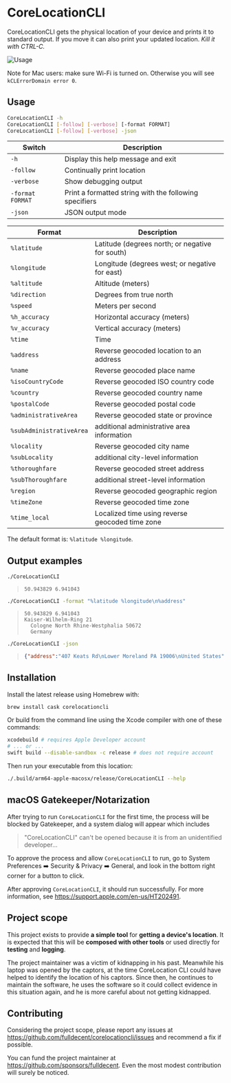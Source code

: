 # CoreLocationCLI

CoreLocationCLI gets the physical location of your device and prints it to standard output. If you move it can also print your updated location. *Kill it with CTRL-C.*

![Usage](https://cloud.githubusercontent.com/assets/382183/25063655/52c11234-221d-11e7-81fb-0f8712dac393.gif)

Note for Mac users: make sure Wi-Fi is turned on. Otherwise you will see `kCLErrorDomain error 0`.

## Usage

```sh
CoreLocationCLI -h
CoreLocationCLI [-follow] [-verbose] [-format FORMAT]
CoreLocationCLI [-follow] [-verbose] -json
```

| Switch           | Description                                            |
| ---------------- | ------------------------------------------------------ |
| `-h`             | Display this help message and exit                     |
| `-follow`        | Continually print location                             |
| `-verbose`       | Show debugging output                                  |
| `-format FORMAT` | Print a formatted string with the following specifiers |
| `-json`          | JSON output mode                                       |

| Format         | Description                              |
| -------------- | ---------------------------------------- |
| `%latitude`   | Latitude (degrees north; or negative for south) |
| `%longitude`  | Longitude (degrees west; or negative for east) |
| `%altitude`   | Altitude (meters)                        |
| `%direction`  | Degrees from true north                  |
| `%speed`      | Meters per second                        |
| `%h_accuracy` | Horizontal accuracy (meters)             |
| `%v_accuracy` | Vertical accuracy (meters)               |
| `%time`       | Time                                     |
| `%address`    | Reverse geocoded location to an address  |
| `%name`       | Reverse geocoded place name |
| `%isoCountryCode` | Reverse geocoded ISO country code |
| `%country` | Reverse geocoded country name |
| `%postalCode` | Reverse geocoded postal code |
| `%administrativeArea` | Reverse geocoded state or province |
| `%subAdministrativeArea` | additional administrative area information |
| `%locality` | Reverse geocoded city name |
| `%subLocality` | additional city-level information |
| `%thoroughfare` | Reverse geocoded street address |
| `%subThoroughfare` | additional street-level information |
| `%region` | Reverse geocoded geographic region |
| `%timeZone` | Reverse geocoded time zone |
| `%time_local` | Localized time using reverse geocoded time zone |

The default format is: `%latitude %longitude`.

## Output examples

```sh
./CoreLocationCLI
```

> ```
> 50.943829 6.941043
> ```

```sh
./CoreLocationCLI -format "%latitude %longitude\n%address"
```

> ```
> 50.943829 6.941043
> Kaiser-Wilhelm-Ring 21
> 	Cologne North Rhine-Westphalia 50672
> 	Germany
> ```

```sh
./CoreLocationCLI -json
```

>```json
>{"address":"407 Keats Rd\nLower Moreland PA 19006\nUnited States","locality":"nLower Moreland","subThoroughfare":"407","time":"2019-10-03 04:10:05 +0000","subLocality":null,"administrativeArea":"PA","country":"United States","thoroughfare":"Keats Rd","region":"<+40.141196,-75.034815> radius 35.91","speed":"-1","latitude":"40.141196","name":"1354 Panther Rd","altitude":"92.00","timeZone":"America\/New_York","time_local": "2019-10-02 23:10:05 -0400","isoCountryCode":"US","longitude":"-75.034815","v_accuracy":"65","postalCode":"19006","direction":"-1.0","h_accuracy":"65","subAdministrativeArea":"Montgomery"}
>  ```

## Installation

Install the latest release using Homebrew with:

```sh
brew install cask corelocationcli
```

Or build from the command line using the Xcode compiler with one of these commands:

```sh
xcodebuild # requires Apple Developer account
# ... or ...
swift build --disable-sandbox -c release # does not require account
```

Then run your executable from this location:

```sh
./.build/arm64-apple-macosx/release/CoreLocationCLI --help
```

## macOS Gatekeeper/Notarization

After trying to run `CoreLocationCLI` for the first time, the process will be blocked by Gatekeeper, and a system dialog will appear which includes

> "CoreLocationCLI" can't be opened because it is from an unidentified developer...

To approve the process and allow `CoreLocationCLI` to run, go to System Preferences ➡️ Security & Privacy ➡️ General, and look in the bottom right corner for a button to click.

After approving `CoreLocationCLI`, it should run successfully. For more information, see https://support.apple.com/en-us/HT202491.

## Project scope

This project exists to provide **a simple tool** for **getting a device's location**. It is expected that this will be **composed with other tools** or used directly for **testing** and **logging**.

The project maintainer was a victim of kidnapping in his past. Meanwhile his laptop was opened by the captors, at the time CoreLocation CLI could have helped to identify the location of his captors. Since then, he continues to maintain the software, he uses the software so it could collect evidence in this situation again, and he is more careful about not getting kidnapped.

## Contributing

Considering the project scope, please report any issues at https://github.com/fulldecent/corelocationcli/issues and recommend a fix if possible.

You can fund the project maintainer at https://github.com/sponsors/fulldecent. Even the most modest contribution will surely be noticed.

